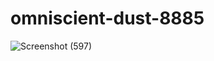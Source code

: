 # omniscient-dust-8885

![Screenshot (597)](https://user-images.githubusercontent.com/107476738/207093875-9b7520e4-594c-4f5b-902e-740cd2d4fbb2.png)
